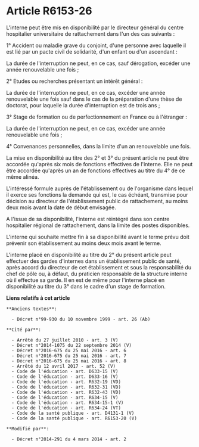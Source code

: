 # Article R6153-26

L'interne peut être mis en disponibilité par le directeur général du centre hospitalier universitaire de rattachement dans
l'un des cas suivants : 

1° Accident ou maladie grave du conjoint, d'une personne avec laquelle il est lié par un pacte civil de solidarité, d'un
enfant ou d'un ascendant : 

La durée de l'interruption ne peut, en ce cas, sauf dérogation, excéder une année renouvelable une fois ; 

2° Etudes ou recherches présentant un intérêt général : 

La durée de l'interruption ne peut, en ce cas, excéder une année renouvelable une fois sauf dans le cas de la préparation
d'une thèse de doctorat, pour laquelle la durée d'interruption est de trois ans ; 

3° Stage de formation ou de perfectionnement en France ou à l'étranger : 

La durée de l'interruption ne peut, en ce cas, excéder une année renouvelable une fois ; 

4° Convenances personnelles, dans la limite d'un an renouvelable une fois. 

La mise en disponibilité au titre des 2° et 3° du présent article ne peut être accordée qu'après six mois de fonctions
effectives de l'interne. Elle ne peut être accordée qu'après un an de fonctions effectives au titre du 4° de ce même alinéa.

L'intéressé formule auprès de l'établissement ou de l'organisme dans lequel il exerce ses fonctions la demande qui est, le
cas échéant, transmise pour décision au directeur de l'établissement public de rattachement, au moins deux mois avant la date
de début envisagée.

A l'issue de sa disponibilité, l'interne est réintégré dans son centre hospitalier régional de rattachement, dans la limite
des postes disponibles.

L'interne qui souhaite mettre fin à sa disponibilité avant le terme prévu doit prévenir son établissement au moins deux mois
avant le terme. 

L'interne placé en disponibilité au titre du 2° du présent article peut effectuer des gardes d'internes dans un établissement
public de santé, après accord du directeur de cet établissement et sous la responsabilité du chef de pôle ou, à défaut, du
praticien responsable de la structure interne où il effectue sa garde. Il en est de même pour l'interne placé en
disponibilité au titre du 3° dans le cadre d'un stage de formation.

**Liens relatifs à cet article**

	**Anciens textes**:

	  - Décret n°99-930 du 10 novembre 1999 - art. 26 (Ab)

	**Cité par**:

	  - Arrêté du 27 juillet 2010 - art. 3 (V)
	  - Décret n°2014-1075 du 22 septembre 2014 (V)
	  - Décret n°2016-675 du 25 mai 2016 - art. 6
	  - Décret n°2016-675 du 25 mai 2016 - art. 7
	  - Décret n°2016-675 du 25 mai 2016 - art. 8
	  - Arrêté du 12 avril 2017 - art. 52 (V)
	  - Code de l'éducation - art. D633-15 (V)
	  - Code de l'éducation - art. D633-16 (V)
	  - Code de l'éducation - art. R632-19 (VD)
	  - Code de l'éducation - art. R632-31 (VD)
	  - Code de l'éducation - art. R632-43 (VD)
	  - Code de l'éducation - art. R634-15 (V)
	  - Code de l'éducation - art. R634-15-1 (V)
	  - Code de l'éducation - art. R634-24 (VT)
	  - Code de la santé publique - art. D4131-1 (V)
	  - Code de la santé publique - art. R6153-20 (V)

	**Modifié par**:

	  - Décret n°2014-291 du 4 mars 2014 - art. 2
